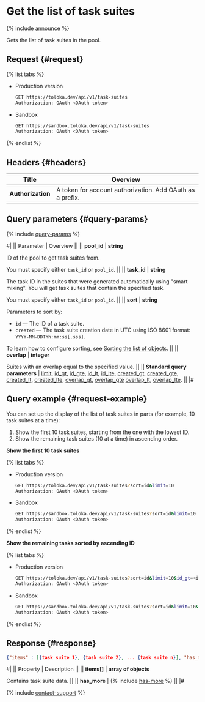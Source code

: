 # Get the list of task suites

{% include [announce](../_includes/announce.md) %}

Gets the list of task suites in the pool.

## Request {#request}

{% list tabs %}

- Production version

  ```bash
  GET https://toloka.dev/api/v1/task-suites
  Authorization: OAuth <OAuth token>
  ```

- Sandbox

  ```bash
  GET https://sandbox.toloka.dev/api/v1/task-suites
  Authorization: OAuth <OAuth token>
  ```

{% endlist %}

## Headers {#headers}

Title | Overview
----- | -----
**Authorization** | A token for account authorization. Add OAuth as a prefix.

## Query parameters {#query-params}

{% include [query-params](../_includes/query-params.md) %}

#|
|| Parameter | Overview ||
|| **pool_id** | **string**

ID of the pool to get task suites from.

You must specify either `task_id` or `pool_id`. ||
|| **task_id** | **string**

The task ID in the suites that were generated automatically using "smart mixing". You will get task suites that contain the specified task.

You must specify either `task_id` or `pool_id`. ||
|| **sort** | **string**

Parameters to sort by:

- `id` — The ID of a task suite.
- `created` — The task suite creation date in UTC using ISO 8601 format: `YYYY-MM-DDThh:mm:ss[.sss]`.

To learn how to configure sorting, see [Sorting the list of objects](sorting.md). ||
|| **overlap** | **integer**

Suites with an overlap equal to the specified value. ||
|| **Standard query parameters** | [limit](./standard-query-parameters.md#limit), [id_gt](./standard-query-parameters.md#id_gt), [id_gte](./standard-query-parameters.md#id_gte), [id_lt](./standard-query-parameters.md#id_lt), [id_lte](./standard-query-parameters.md#id_lte), [created_gt](./standard-query-parameters.md#created_gt), [created_gte](./standard-query-parameters.md#created_gte), [created_lt](./standard-query-parameters.md#created_lt), [created_lte](./standard-query-parameters.md#created_lte), [overlap_gt](./standard-query-parameters.md#overlap_gt), [overlap_gte](./standard-query-parameters.md#overlap_gte) [overlap_lt](./standard-query-parameters.md#overlap_lt), [overlap_lte](./standard-query-parameters.md#overlap_lte). ||
|#

## Query example {#request-example}

You can set up the display of the list of task suites in parts (for example, 10 task suites at a time):

1. Show the first 10 task suites, starting from the one with the lowest ID.
1. Show the remaining task suites (10 at a time) in ascending order.

**Show the first 10 task suites**

{% list tabs %}

- Production version

  ```bash
  GET https://toloka.dev/api/v1/task-suites?sort=id&limit=10
  Authorization: OAuth <OAuth token>
  ```

- Sandbox

  ```bash
  GET https://sandbox.toloka.dev/api/v1/task-suites?sort=id&limit=10
  Authorization: OAuth <OAuth token>
  ```

{% endlist %}

**Show the remaining tasks sorted by ascending ID**

{% list tabs %}

- Production version

  ```bash
  GET https://toloka.dev/api/v1/task-suites?sort=id&limit=10&id_gt=<id of the last task suite from the previous response>
  Authorization: OAuth <OAuth token>
  ```

- Sandbox

  ```bash
  GET https://sandbox.toloka.dev/api/v1/task-suites?sort=id&limit=10&id_gt=<id of the last task suite from the previous response>
  Authorization: OAuth <OAuth token>
  ```

{% endlist %}

## Response {#response}

```json
{"items" : [{task suite 1}, {task suite 2}, ... {task suite n}], "has_more": true}
```

#|
|| Property | Description ||
|| **items[]** | **array of objects**

Contains task suite data. ||
|| **has_more** | {% include [has-more](../_includes/has-more.md) %} ||
|#

{% include [contact-support](../../guide/_includes/contact-support.md) %}